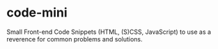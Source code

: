 # code-mini
Small Front-end Code Snippets (HTML, (S)CSS, JavaScript) to use as a reverence for common problems and solutions.
